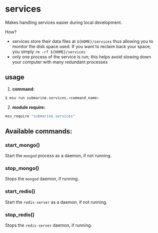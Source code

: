 
# services

Makes handling services easier during local development.

How?

* services store their data files at `${HOME}/services` thus allowing you to monitor the disk space used. If you want to reclaim back your space, you simply `rm -rf ${HOME}/services`
* only one process of the service is run; this helps avoid slowing down your computer with many redundant processes


## usage

1. **command:**

  ```bash
  $ msu run submarine.services.<command_name>
  ```

2. **module require:**

  ```bash
  msu_require "submarine.services"
  ```


## Available commands:

### start_mongo()

Start the `mongod` process as a daemon, if not running.


### stop_mongo()

Stops the `mongod` daemon, if running.


### start_redis()

Start the `redis-server` as a daemon, if not running.


### stop_redis()

Stops the `redis-server` daemon, if running.
